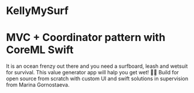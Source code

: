 # KellyMySurf

# MVC + Coordinator pattern with CoreML Swift 
It is an ocean frenzy out there and you need a surfboard, leash and wetsuit for survival.
This value generator app will halp you get wet! 🤙🏽
Build for open source from scratch with custom UI and swift solutions in supervision from Marina Gornostaeva.

